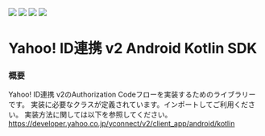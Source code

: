 [![](https://img.shields.io/badge/License-Apache%202.0-blue.svg)](https://github.com/yahoojapan/yjlogin-android-sdk/blob/master/LICENSE)
[![](https://jitpack.io/v/yahoojapan/yjlogin-android-sdk.svg)](https://jitpack.io/#yahoojapan/yjlogin-android-sdk)
[![](https://img.shields.io/badge/API-24%2B-brightgreen.svg)](https://android-arsenal.com/api?level=24)
[![](https://github.com/yahoojapan/yjlogin-android-sdk/workflows/CI/badge.svg)](https://github.com/yahoojapan/yjlogin-android-sdk/actions)

# Yahoo! ID連携 v2 Android Kotlin SDK

### 概要
Yahoo! ID連携 v2のAuthorization Codeフローを実装するためのライブラリーです。
実装に必要なクラスが定義されています。インポートしてご利用ください。
実装方法に関しては以下を参照してください。
https://developer.yahoo.co.jp/yconnect/v2/client_app/android/kotlin
